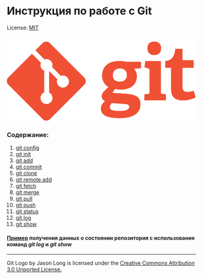 # Инструкция по работе с Git

License: [MIT](./license.md)

![git-logo](./assets/Git-Logo-1788C.png)
---
### Содержание:
  1. [git config](./config.md)
  2. [git init](./init.md)
  3. [git add](./add.md)
  4. [git commit](./commit.md)
  5. [git clone](./clone.md)
  6. [git remote add](./remote%20add.md)
  7. [git fetch](./fetch.md)
  8. [git merge](./merge.md)
  9. [git pull](./pull.md)
  10. [git push](./push.md)
  11. [git status](./status.md)
  12. [git log](./log.md)
  13. [git show](./show.md)

#### [Пример](./Example%20of%20data%20acquisition.md) получения данных о состоянии репозитория с использование команд *git log* и *git show*
---


Git Logo by Jason Long is licensed under the [Creative Commons Attribution 3.0 Unported License.](https://creativecommons.org/licenses/by/3.0/)
